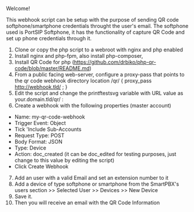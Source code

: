 Welcome!

This webhook script can be setup with the purpose of sending QR code softphone/smartphone credentials throught the user's email.
The softphone used is PortSIP Softphone, it has the functionality of capture QR Code and set up phone credentials through it.

1. Clone or copy the php script to a webroot with nginx and php enabled
2. Install nginx and php-fpm, also install php-composer,
3. Install QR Code for php (https://github.com/drbiko/php-qr-code/blob/master/README.md)
4. From a public facing web-server, configure a proxy-pass that points to the qr code webhook directory
   location /qr/ {
	proxy_pass http://webhook.tld/ ;
	}
5. Edit the script and change the printftestsvg variable with URL value as your.domain.tld/qr/ :  
6. Create a webhook with the following properties (master account)
- Name: my-qr-code-webhook
- Trigger Event: Object
- Tick 'Include Sub-Accounts
- Request Type: POST
- Body Format: JSON
- Type: Device
- Action: doc_created (it can be doc_edited for testing purposes, just change to this value by editing the script)
- Click Create Webhook

7. Add an user with a valid Email and set an extension number to it
8. Add a device of type softphone or smartphone from the SmartPBX's users section >> Selected User >> Devices >> New Device
9. Save it.
10. Then you will receive an email with the QR Code Information 
